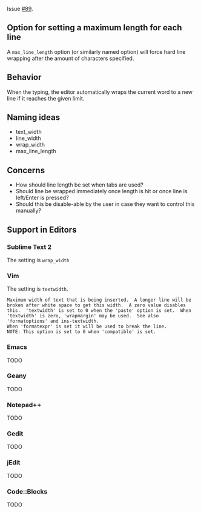 Issue [#89](https://github.com/editorconfig/editorconfig/issues/89).

## Option for setting a maximum length for each line

A `max_line_length` option (or similarly named option) will force hard line wrapping after the amount of characters specified.

## Behavior

When the typing, the editor automatically wraps the current word to a new line if it reaches the given limit.

## Naming ideas

- text_width
- line_width
- wrap_width
- max_line_length

## Concerns

- How should line length be set when tabs are used?
- Should line be wrapped immediately once length is hit or once line is left/Enter is pressed?
- Should this be disable-able by the user in case they want to control this manually?


## Support in Editors

### Sublime Text 2

The setting is `wrap_width`

### Vim

The setting is `textwidth`.

```
Maximum width of text that is being inserted.  A longer line will be
broken after white space to get this width.  A zero value disables
this.  'textwidth' is set to 0 when the 'paste' option is set.  When
'textwidth' is zero, 'wrapmargin' may be used.  See also
'formatoptions' and ins-textwidth.
When 'formatexpr' is set it will be used to break the line.
NOTE: This option is set to 0 when 'compatible' is set.
```

### Emacs

TODO

### Geany

TODO

### Notepad++

TODO

### Gedit

TODO

### jEdit

TODO

### Code::Blocks

TODO